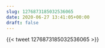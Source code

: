 ```yaml
---
slug: 1276873185032536065
date: 2020-06-27 13:41:05+00:00
draft: false
---
```


{{< tweet 1276873185032536065 >}}
